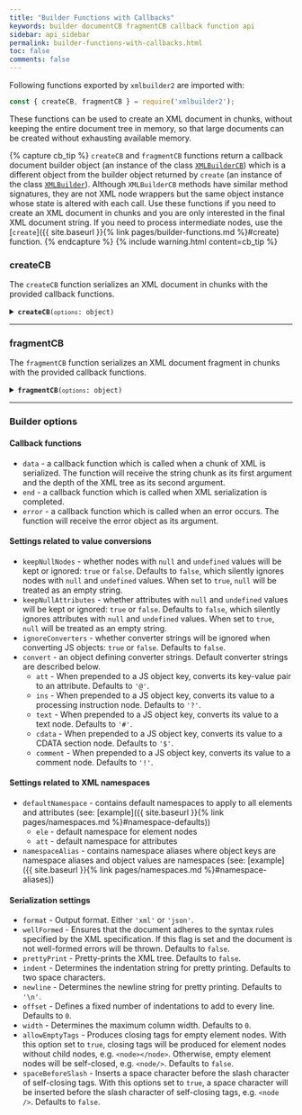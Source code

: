 ```yaml
---
title: "Builder Functions with Callbacks"
keywords: builder documentCB fragmentCB callback function api
sidebar: api_sidebar
permalink: builder-functions-with-callbacks.html
toc: false
comments: false
---
```


Following functions exported by `xmlbuilder2` are imported with:
```js
const { createCB, fragmentCB } = require('xmlbuilder2');
```
These functions can be used to create an XML document in chunks, without keeping the 
entire document tree in memory, so that large documents can be created without exhausting
available memory.

{% capture cb_tip %}
  `createCB` and `fragmentCB` functions return a callback document builder object (an instance of the class [`XMLBuilderCB`](https://github.com/oozcitak/xmlbuilder2/blob/master/src/callback/XMLBuilderCBImpl.ts)) which is a different object from the builder object returned by `create` (an instance of the class [`XMLBuilder`](https://github.com/oozcitak/xmlbuilder2/blob/master/src/builder/XMLBuilderImpl.ts)). Although `XMLBuilderCB` methods have similar method signatures, they are not XML node wrappers but the same  object instance whose state is altered with each call. Use these functions if you need to create an XML document in chunks and you are only interested in the final XML document string. If you need to process intermediate nodes, use the [`create`]({{ site.baseurl }}{% link pages/builder-functions.md %}#create) function.
{% endcapture %}
{% include warning.html content=cb_tip %}

### createCB

The `createCB` function serializes an XML document in chunks with the provided callback functions.

<details markdown="1">
<summary><code><strong>createCB</strong>(<code>options</code>: object)</code></summary>

* `options` - builder options and callback functions

```js
const { createCB } = require('xmlbuilder2');
const { promises } = require('fs)';

const filename = 'path/to/output/file';
const outFile = await promises.open(filename, 'w');

const xmlBuilder = createCB({ 
  data: async (chunk) => await outFile.write(chunk),
  end: async () => await outFile.close(),
  prettyPrint: true
});

xmlBuilder.ele('root')
  .ele('foo').up()
  .ele('bar').att('fizz', 'buzz').up()
  .end();
```
```xml
<root>
  <foo/>
  <bar fizz="buzz"/>
</root>
```

</details>

___

### fragmentCB

The `fragmentCB` function serializes an XML document fragment in chunks with the provided callback functions.

<details markdown="1">
<summary><code><strong>fragmentCB</strong>(<code>options</code>: object)</code></summary>

* `options` - builder options and callback functions

```js
const { fragmentCB } = require('xmlbuilder2');
const { promises } = require('fs)';

const filename = 'path/to/output/file';
const outFile = await promises.open(filename, 'w');

const xmlBuilder = fragmentCB({ 
  data: async (chunk) => await outFile.write(chunk),
  end: async () => await outFile.close(),
  prettyPrint: true
});

xmlBuilder.ele('foo').up()
  .ele('foo').att('fizz', 'buzz').up()
  .ele('foo').up()
  .end();
```
```xml
<foo/>
<foo fizz="buzz"/>
<foo/>
```

</details>

___

### Builder options

#### Callback functions

* `data` - a callback function which is called when a chunk of XML is
serialized. The function will receive the string chunk as its first
argument and the depth of the XML tree as its second argument.
* `end` - a callback function which is called when XML serialization is completed.
* `error` - a callback function which is called when an error occurs.
The function will receive the error object as its argument.

#### Settings related to value conversions

* `keepNullNodes` - whether nodes with `null` and `undefined` values will be kept or ignored: `true` or `false`. Defaults to `false`, which silently ignores nodes with `null` and `undefined` values. When set to `true`, `null` will be treated as an empty string.
* `keepNullAttributes` - whether attributes with `null` and `undefined` values will be kept or ignored: `true` or `false`. Defaults to `false`, which silently ignores attributes with `null` and `undefined` values. When set to `true`, `null` will be treated as an empty string.
* `ignoreConverters` - whether converter strings will be ignored when converting JS objects: `true` or `false`. Defaults to `false`.
* `convert` - an object defining converter strings. Default converter strings are described below.
  * `att` -  When prepended to a JS object key, converts its key-value pair to an attribute. Defaults to `'@'`.
  * `ins` - When prepended to a JS object key, converts its value to a processing instruction node. Defaults to `'?'`.
  * `text` - When prepended to a JS object key, converts its value to a text node. Defaults to `'#'`.
  * `cdata` - When prepended to a JS object key, converts its value to a CDATA section node. Defaults to `'$'`.
  * `comment` - When prepended to a JS object key, converts its value to a comment node. Defaults to `'!'`.

#### Settings related to XML namespaces

* `defaultNamespace` - contains default namespaces to apply to all elements and attributes (see: [example]({{ site.baseurl }}{% link pages/namespaces.md %}#namespace-defaults))
  * `ele` - default namespace for element nodes
  * `att` - default namespace for attributes
* `namespaceAlias` - contains namespace aliases where object keys are namespace aliases and object values are namespaces (see: [example]({{ site.baseurl }}{% link pages/namespaces.md %}#namespace-aliases))

#### Serialization settings

* `format` - Output format. Either `'xml'` or `'json'`.
* `wellFormed` - Ensures that the document adheres to the syntax rules specified by the XML specification. If this flag is set and the document is not well-formed errors will be thrown. Defaults to `false`.
* `prettyPrint` - Pretty-prints the XML tree. Defaults to `false`.
* `indent` - Determines the indentation string for pretty printing. Defaults to two space characters.
* `newline` - Determines the newline string for pretty printing. Defaults to `'\n'`.
* `offset` - Defines a fixed number of indentations to add to every line. Defaults to `0`.
* `width` - Determines the maximum column width. Defaults to `0`.
* `allowEmptyTags` - Produces closing tags for empty element nodes. With this option set to `true`, closing tags will be produced for element nodes without child nodes, e.g. `<node></node>`. Otherwise, empty element nodes will be self-closed, e.g. `<node/>`. Defaults to `false`.
* `spaceBeforeSlash` - Inserts a space character before the slash character of self-closing tags. With this options set to `true`, a space character will be inserted before the slash character of self-closing tags, e.g. `<node />`. Defaults to `false`.

